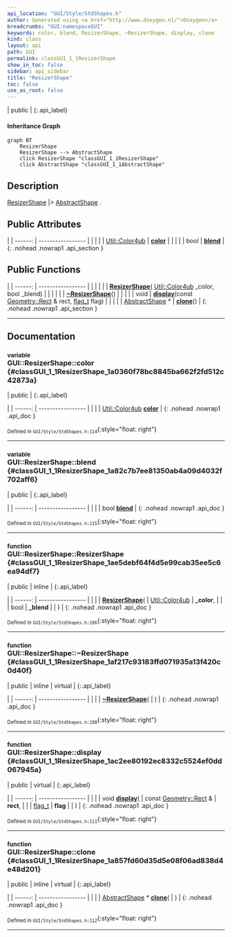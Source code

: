 ```yaml
---
api_location: "GUI/Style/StdShapes.h"
author: Generated using <a href="http://www.doxygen.nl/">Doxygen</a>
breadcrumbs: "GUI:namespaceGUI"
keywords: color, blend, ResizerShape, ~ResizerShape, display, clone
kind: class
layout: api
path: GUI
permalink: classGUI_1_1ResizerShape
show_in_toc: false
sidebar: api_sidebar
title: "ResizerShape"
toc: false
use_as_root: false
---
```


| public |
{:.api_label}

#### Inheritance Graph

```mermaid
graph BT
	ResizerShape
	ResizerShape --> AbstractShape
	click ResizerShape "classGUI_1_1ResizerShape"
	click AbstractShape "classGUI_1_1AbstractShape"
```

## Description

[ResizerShape](classGUI_1_1ResizerShape) |> [AbstractShape](classGUI_1_1AbstractShape) .



## Public Attributes

|
| ------: | ----------------- |
|  | |
| [Util::Color4ub](classUtil_1_1Color4ub) | **[color](#classGUI_1_1ResizerShape_1a0360f78bc8845ba662f2fd512c42873a)**  |
|  | |
| bool | **[blend](#classGUI_1_1ResizerShape_1a82c7b7ee81350ab4a09d4032f702aff6)**  |
{: .nohead .nowrap1 .api_section }


## Public Functions

|
| ------: | ----------------- |
|  | |
|  | **[ResizerShape](#classGUI_1_1ResizerShape_1ae5debf64f4d5e99cab35ee5c6ea94df7)**( [Util::Color4ub](classUtil_1_1Color4ub)  _color, bool _blend) |
|  | |
|  | **[~ResizerShape](#classGUI_1_1ResizerShape_1af217c93183ffd071935a13f420c0d40f)**() |
|  | |
| void | **[display](#classGUI_1_1ResizerShape_1ac2ee80192ec8332c5524ef0dd067945a)**(const [Geometry::Rect](namespaceGeometry#namespaceGeometry_1acedeea2f6bddd99f077df6f73901a875) & rect,  [flag_t](classGUI_1_1AbstractShape#classGUI_1_1AbstractShape_1a30ae7217ac48efbb16cf6053706fead5)  flag) |
|  | |
| [AbstractShape](classGUI_1_1AbstractShape) * | **[clone](#classGUI_1_1ResizerShape_1a857fd60d35d5e08f06ad838d4e48d201)**() |
{: .nohead .nowrap1 .api_section }


-------------------------------------------------------------------

## Documentation

### <small>variable</small><br/> GUI::ResizerShape::color {#classGUI_1_1ResizerShape_1a0360f78bc8845ba662f2fd512c42873a}

| public |
{:.api_label}

|
| ------: | ----------------- |
|  |
| [Util::Color4ub](classUtil_1_1Color4ub) **[color](#classGUI_1_1ResizerShape_1a0360f78bc8845ba662f2fd512c42873a)**  |
{: .nohead .nowrap1 .api_doc }





<sub>Defined in `GUI/Style/StdShapes.h:114`</sub>{:style="float: right"}

-------------------------------------------------------------------

### <small>variable</small><br/> GUI::ResizerShape::blend {#classGUI_1_1ResizerShape_1a82c7b7ee81350ab4a09d4032f702aff6}

| public |
{:.api_label}

|
| ------: | ----------------- |
|  |
| bool **[blend](#classGUI_1_1ResizerShape_1a82c7b7ee81350ab4a09d4032f702aff6)**  |
{: .nohead .nowrap1 .api_doc }





<sub>Defined in `GUI/Style/StdShapes.h:115`</sub>{:style="float: right"}

-------------------------------------------------------------------

### <small>function</small><br/> GUI::ResizerShape::ResizerShape {#classGUI_1_1ResizerShape_1ae5debf64f4d5e99cab35ee5c6ea94df7}

| public | inline |
{:.api_label}

|
| ------: | ----------------- |
|  |
|  **[ResizerShape](#classGUI_1_1ResizerShape_1ae5debf64f4d5e99cab35ee5c6ea94df7)**( |  [Util::Color4ub](classUtil_1_1Color4ub)  | **_color**, |
| | bool | **_blend** |
|   ) |
{: .nohead .nowrap1 .api_doc }





<sub>Defined in `GUI/Style/StdShapes.h:106`</sub>{:style="float: right"}

-------------------------------------------------------------------

### <small>function</small><br/> GUI::ResizerShape::~ResizerShape {#classGUI_1_1ResizerShape_1af217c93183ffd071935a13f420c0d40f}

| public | inline | virtual |
{:.api_label}

|
| ------: | ----------------- |
|  |
|  **[~ResizerShape](#classGUI_1_1ResizerShape_1af217c93183ffd071935a13f420c0d40f)**( |  ) |
{: .nohead .nowrap1 .api_doc }





<sub>Defined in `GUI/Style/StdShapes.h:108`</sub>{:style="float: right"}

-------------------------------------------------------------------

### <small>function</small><br/> GUI::ResizerShape::display {#classGUI_1_1ResizerShape_1ac2ee80192ec8332c5524ef0dd067945a}

| public | virtual |
{:.api_label}

|
| ------: | ----------------- |
|  |
| void **[display](#classGUI_1_1ResizerShape_1ac2ee80192ec8332c5524ef0dd067945a)**( | const [Geometry::Rect](namespaceGeometry#namespaceGeometry_1acedeea2f6bddd99f077df6f73901a875) & | **rect**, |
| |  [flag_t](classGUI_1_1AbstractShape#classGUI_1_1AbstractShape_1a30ae7217ac48efbb16cf6053706fead5)  | **flag** |
|   ) |
{: .nohead .nowrap1 .api_doc }





<sub>Defined in `GUI/Style/StdShapes.h:111`</sub>{:style="float: right"}

-------------------------------------------------------------------

### <small>function</small><br/> GUI::ResizerShape::clone {#classGUI_1_1ResizerShape_1a857fd60d35d5e08f06ad838d4e48d201}

| public | inline | virtual |
{:.api_label}

|
| ------: | ----------------- |
|  |
| [AbstractShape](classGUI_1_1AbstractShape) * **[clone](#classGUI_1_1ResizerShape_1a857fd60d35d5e08f06ad838d4e48d201)**( |  ) |
{: .nohead .nowrap1 .api_doc }





<sub>Defined in `GUI/Style/StdShapes.h:112`</sub>{:style="float: right"}

-------------------------------------------------------------------

